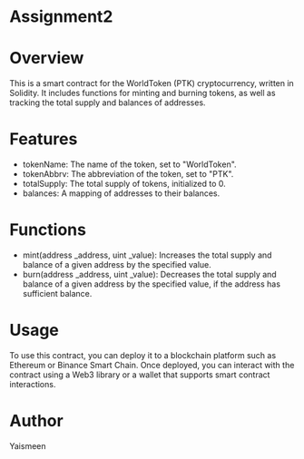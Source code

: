 # Assignment2
# Overview

This is a smart contract for the WorldToken (PTK) cryptocurrency, written in Solidity. It includes functions for minting and burning tokens, as well as tracking the total supply and balances of addresses.

# Features

- tokenName: The name of the token, set to "WorldToken".
- tokenAbbrv: The abbreviation of the token, set to "PTK".
- totalSupply: The total supply of tokens, initialized to 0.
- balances: A mapping of addresses to their balances.

# Functions

- mint(address _address, uint _value): Increases the total supply and balance of a given address by the specified value.
- burn(address _address, uint _value): Decreases the total supply and balance of a given address by the specified value, if the address has sufficient balance.

# Usage

To use this contract, you can deploy it to a blockchain platform such as Ethereum or Binance Smart Chain. Once deployed, you can interact with the contract using a Web3 library or a wallet that supports smart contract interactions.

# Author 
Yaismeen

